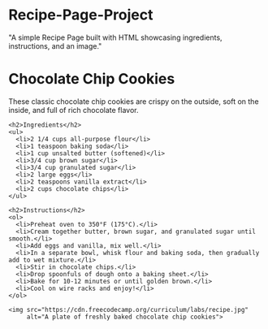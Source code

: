 # Recipe-Page-Project
"A simple Recipe Page built with HTML showcasing ingredients, instructions, and an image."
<!DOCTYPE html>
<html lang="en">
  <head>
    <meta charset="UTF-8">
    <title>Chocolate Chip Cookies Recipe</title>
  </head>
  <body>
    <h1>Chocolate Chip Cookies</h1>
    <p>These classic chocolate chip cookies are crispy on the outside, soft on the inside, and full of rich chocolate flavor.</p>

    <h2>Ingredients</h2>
    <ul>
      <li>2 1/4 cups all-purpose flour</li>
      <li>1 teaspoon baking soda</li>
      <li>1 cup unsalted butter (softened)</li>
      <li>3/4 cup brown sugar</li>
      <li>3/4 cup granulated sugar</li>
      <li>2 large eggs</li>
      <li>2 teaspoons vanilla extract</li>
      <li>2 cups chocolate chips</li>
    </ul>

    <h2>Instructions</h2>
    <ol>
      <li>Preheat oven to 350°F (175°C).</li>
      <li>Cream together butter, brown sugar, and granulated sugar until smooth.</li>
      <li>Add eggs and vanilla, mix well.</li>
      <li>In a separate bowl, whisk flour and baking soda, then gradually add to wet mixture.</li>
      <li>Stir in chocolate chips.</li>
      <li>Drop spoonfuls of dough onto a baking sheet.</li>
      <li>Bake for 10-12 minutes or until golden brown.</li>
      <li>Cool on wire racks and enjoy!</li>
    </ol>

    <img src="https://cdn.freecodecamp.org/curriculum/labs/recipe.jpg" 
         alt="A plate of freshly baked chocolate chip cookies">
  </body>
</html>

